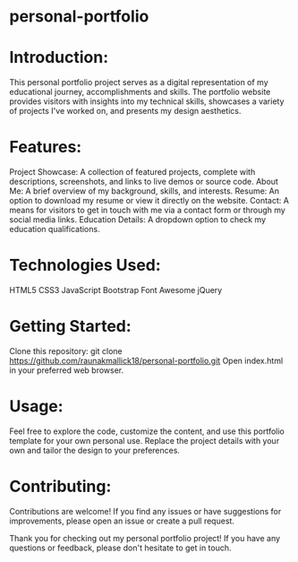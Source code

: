 # personal-portfolio

# Introduction:
This personal portfolio project serves as a digital representation of my educational journey, accomplishments and skills. The portfolio website provides visitors with insights into my technical skills, showcases a variety of projects I've worked on, and presents my design aesthetics.

# Features:
  Project Showcase: A collection of featured projects, complete with descriptions, screenshots, and links to live demos or source code.
  About Me: A brief overview of my background, skills, and interests.
  Resume: An option to download my resume or view it directly on the website.
  Contact: A means for visitors to get in touch with me via a contact form or through my social media links.
  Education Details: A dropdown option to check my education qualifications.

# Technologies Used:
  HTML5
  CSS3
  JavaScript
  Bootstrap
  Font Awesome
  jQuery

# Getting Started:
  Clone this repository: git clone https://github.com/raunakmallick18/personal-portfolio.git
  Open index.html in your preferred web browser.

# Usage:
Feel free to explore the code, customize the content, and use this portfolio template for your own personal use. Replace the project details with your own and tailor the design to your preferences.

# Contributing:
Contributions are welcome! If you find any issues or have suggestions for improvements, please open an issue or create a pull request.

Thank you for checking out my personal portfolio project! If you have any questions or feedback, please don't hesitate to get in touch.
